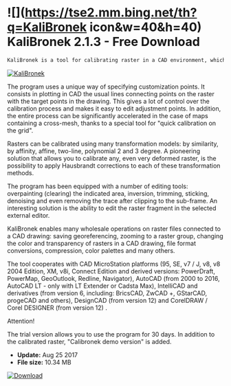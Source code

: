 # ![](https://tse2.mm.bing.net/th?q=KaliBronek icon&w=40&h=40) KaliBronek 2.1.3 - Free Download

```sh
KaliBronek is a tool for calibrating raster in a CAD environment, which in addition to the calibration itself also allows convenient editing and management of raster images.
```
[![KaliBronek](https:https://tse3.mm.bing.net/th?id=OIP.fdFbb-9ewjuAgjxwONt0YQHaGi&pid=Api)](https://softexe.net/win/business/other/kalibronek:pRhgb.html)

The program uses a unique way of specifying customization points. It consists in plotting in CAD the usual lines connecting points on the raster with the target points in the drawing. This gives a lot of control over the calibration process and makes it easy to edit adjustment points. In addition, the entire process can be significantly accelerated in the case of maps containing a cross-mesh, thanks to a special tool for "quick calibration on the grid".
 
 Rasters can be calibrated using many transformation models: by similarity, by affinity, affine, two-line, polynomial 2 and 3 degree. A pioneering solution that allows you to calibrate any, even very deformed raster, is the possibility to apply Hausbrandt corrections to each of these transformation methods.
 
 The program has been equipped with a number of editing tools: overpainting (clearing) the indicated area, inversion, trimming, sticking, denoising and even removing the trace after clipping to the sub-frame. An interesting solution is the ability to edit the raster fragment in the selected external editor.
 
 KaliBronek enables many wholesale operations on raster files connected to a CAD drawing: saving georeferencing, zooming to a raster group, changing the color and transparency of rasters in a CAD drawing, file format conversions, compression, color palettes and many others.
 
 The tool cooperates with CAD MicroStation platforms (95, SE, v7 / J, v8, v8 2004 Edition, XM, v8i, Connect Edition and derived versions: PowerDraft, PowerMap, GeoOutlook, Redline, Navigator), AutoCAD (from 2000 to 2016, AutoCAD LT - only with LT Extender or Cadsta Max), IntelliCAD and derivatives (from version 6, including: BricsCAD, ZwCAD +, GStarCAD, progeCAD and others), DesignCAD (from version 12) and CorelDRAW / Corel DESIGNER (from version 12) .
 
 Attention!
 
 The trial version allows you to use the program for 30 days. In addition to the calibrated raster, "Calibronek demo version" is added.


- **Update:** Aug 25 2017
- **File size:** 10.34 MB

[![Download](https://cdn.softexe.net/static/img/download.png)](https://softexe.net/win/business/other/kalibronek:pRhgb.html)

